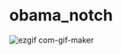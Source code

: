 # obama_notch

![ezgif com-gif-maker](https://user-images.githubusercontent.com/65533712/93400701-5b25d400-f8bb-11ea-808f-1733e14e8b34.gif)
